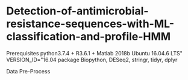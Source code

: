 # Detection-of-antimicrobial-resistance-sequences-with-ML-classification-and-profile-HMM
Prerequisites
python3.7.4 + R3.6.1 + Matlab 2018b
Ubuntu 16.04.6 LTS" VERSION_ID="16.04
package
Biopython, DESeq2, stringr, tidyr, dplyr

Data Pre-Process
